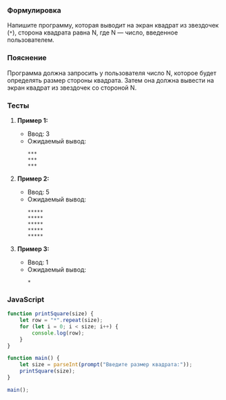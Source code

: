 
### Формулировка
Напишите программу, которая выводит на экран квадрат из звездочек (`*`), сторона квадрата равна N, где N — число, введенное пользователем.

### Пояснение
Программа должна запросить у пользователя число N, которое будет определять размер стороны квадрата. Затем она должна вывести на экран квадрат из звездочек со стороной N.

### Тесты

1. **Пример 1:**
   - Ввод: 3
   - Ожидаемый вывод:
     ```
     ***
     ***
     ***
     ```

2. **Пример 2:**
   - Ввод: 5
   - Ожидаемый вывод:
     ```
     *****
     *****
     *****
     *****
     *****     
     ```

3. **Пример 3:**
   - Ввод: 1
   - Ожидаемый вывод:
     ```
     *
     ```

### JavaScript
```javascript
function printSquare(size) {
    let row = "*".repeat(size);
    for (let i = 0; i < size; i++) {
        console.log(row);
    }
}

function main() {
    let size = parseInt(prompt("Введите размер квадрата:"));
    printSquare(size);
}

main();
```

